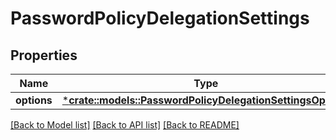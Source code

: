 # PasswordPolicyDelegationSettings

## Properties
Name | Type | Description | Notes
------------ | ------------- | ------------- | -------------
**options** | [***crate::models::PasswordPolicyDelegationSettingsOptions**](PasswordPolicyDelegationSettingsOptions.md) |  | [optional] 

[[Back to Model list]](../README.md#documentation-for-models) [[Back to API list]](../README.md#documentation-for-api-endpoints) [[Back to README]](../README.md)



